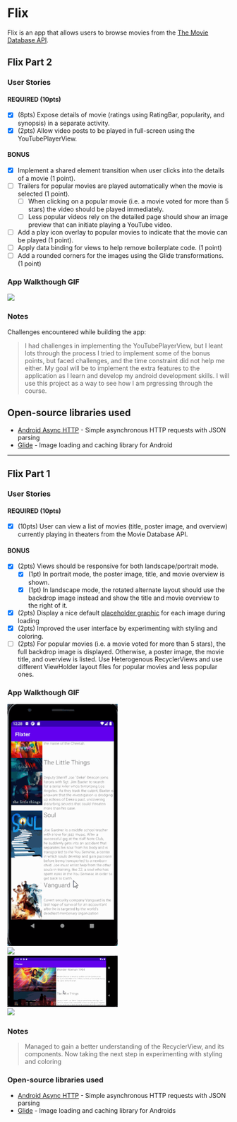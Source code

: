# Flix
Flix is an app that allows users to browse movies from the [The Movie Database API](http://docs.themoviedb.apiary.io/#).

## Flix Part 2

### User Stories

#### REQUIRED (10pts)

- [x] (8pts) Expose details of movie (ratings using RatingBar, popularity, and synopsis) in a separate activity.
- [x] (2pts) Allow video posts to be played in full-screen using the YouTubePlayerView.

#### BONUS

- [x] Implement a shared element transition when user clicks into the details of a movie (1 point).
- [ ] Trailers for popular movies are played automatically when the movie is selected (1 point).
  - [ ] When clicking on a popular movie (i.e. a movie voted for more than 5 stars) the video should be played immediately.
  - [ ] Less popular videos rely on the detailed page should show an image preview that can initiate playing a YouTube video.
- [ ] Add a play icon overlay to popular movies to indicate that the movie can be played (1 point).
- [ ] Apply data binding for views to help remove boilerplate code. (1 point)
- [ ] Add a rounded corners for the images using the Glide transformations. (1 point)

### App Walkthough GIF

<img src="https://github.com/SirArnoldB/Flixter-App/blob/master/Flixster_Walkthrough2.gif" width=250><br>

### Notes

Challenges encountered while building the app:
> I had challenges in implementing the YouTubePlayerView, but I leant lots through the process
> I tried to implement some of the bonus points, but faced challenges, and the time constraint did not help me either. 
> My goal will be to implement the extra features to the application as I learn and develop my android development skills. 
> I will use this project as a way to see how I am prgressing through the course. 


## Open-source libraries used
- [Android Async HTTP](https://github.com/codepath/CPAsyncHttpClient) - Simple asynchronous HTTP requests with JSON parsing
- [Glide](https://github.com/bumptech/glide) - Image loading and caching library for Android

---

## Flix Part 1

### User Stories

#### REQUIRED (10pts)
- [x] (10pts) User can view a list of movies (title, poster image, and overview) currently playing in theaters from the Movie Database API.

#### BONUS
- [x] (2pts) Views should be responsive for both landscape/portrait mode.
   - [x] (1pt) In portrait mode, the poster image, title, and movie overview is shown.
   - [x] (1pt) In landscape mode, the rotated alternate layout should use the backdrop image instead and show the title and movie overview to the right of it.

- [x] (2pts) Display a nice default [placeholder graphic](https://guides.codepath.org/android/Displaying-Images-with-the-Glide-Library#advanced-usage) for each image during loading
- [x] (2pts) Improved the user interface by experimenting with styling and coloring.
- [ ] (2pts) For popular movies (i.e. a movie voted for more than 5 stars), the full backdrop image is displayed. Otherwise, a poster image, the movie title, and overview is listed. Use Heterogenous RecyclerViews and use different ViewHolder layout files for popular movies and less popular ones.

### App Walkthough GIF

<img src="https://github.com/SirArnoldB/Flixter-App/blob/master/Flixster%20Walkthrough.gif" width=250><br><img src="https://github.com/SirArnoldB/Flixter-App/blob/master/Flixster_Walkthrough.gif" width=250><br><img src="https://github.com/SirArnoldB/Flixter-App/blob/master/Flixster%20Walkthrough1.gif" width=250><br><img src="https://github.com/SirArnoldB/Flixter-App/blob/master/Flixster_Walkthrough1.gif" width=250><br>

  

      
        

### Notes
> Managed to gain a better understanding of the RecyclerView, and its components. 
> Now taking the next step in experimenting with styling and coloring

### Open-source libraries used

- [Android Async HTTP](https://github.com/codepath/CPAsyncHttpClient) - Simple asynchronous HTTP requests with JSON parsing
- [Glide](https://github.com/bumptech/glide) - Image loading and caching library for Androids
